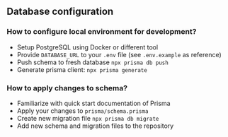 ## Database configuration
### How to configure local environment for development? 
- Setup PostgreSQL using Docker or different tool 
- Provide `DATABASE_URL` to your `.env` file (see `.env.example` as reference)
- Push schema to fresh database `npx prisma db push` 
- Generate prisma client: `npx prisma generate` 

### How to apply changes to schema? 
- Familiarize with quick start documentation of Prisma 
- Apply your changes to `prisma/schema.prisma` 
- Create new migration file `npx prisma db migrate` 
- Add new schema and migration files to the repository 